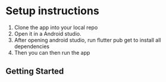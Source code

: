 # Setup instructions
1. Clone the app into your local repo
2. Open it in a Android studio.
3. After opening android studio, run flutter pub get to install all dependencies
4. Then you can then run the app


## Getting Started

